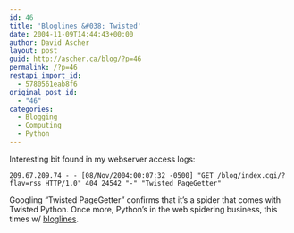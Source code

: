 ```yaml
---
id: 46
title: 'Bloglines &#038; Twisted'
date: 2004-11-09T14:44:43+00:00
author: David Ascher
layout: post
guid: http://ascher.ca/blog/?p=46
permalink: /?p=46
restapi_import_id:
  - 5780561eab8f6
original_post_id:
  - "46"
categories:
  - Blogging
  - Computing
  - Python
---
```

Interesting bit found in my webserver access logs:

`209.67.209.74 - - [08/Nov/2004:00:07:32 -0500] "GET /blog/index.cgi/?flav=rss HTTP/1.0" 404 24542 "-" "Twisted PageGetter"`

Googling &#8220;Twisted PageGetter&#8221; confirms that it&#8217;s a spider that comes with Twisted Python. Once more, Python&#8217;s in the web spidering business, this times w/ [bloglines](www.bloglines.com).